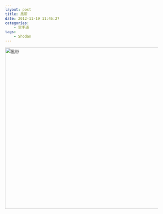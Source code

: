 ```yaml
--- 
layout: post
title: 黑带
date: 2012-11-19 11:46:27
categories:
    - 空手道
tags:
    - Shodan
---
```

<a href="http://www.flickr.com/photos/ztpala/8200552652/" title="黑带 by ztpala, on Flickr"><img src="http://farm9.staticflickr.com/8202/8200552652_0180ed1c21_c.jpg" width="800" height="534" alt="黑带"></a>